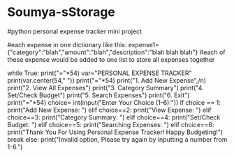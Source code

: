 # Soumya-sStorage
#python personal expense tracker mini project

#each expense in one dictionary like this: expense1={"category":"blah","amount":"blah","description":"blah blah blah"}
#each of these expense would be added to one list to store all expenses together

while True:
    print("="*54)
    var="PERSONAL EXPENSE TRACKER"
    print(var.center(54," "))
    print("="*54)
    print("1. Add New Expense",/n)
    print("2. View All Expenses")
    print("3. Category Summary")
    print("4. Set/Check Budget")
    print("5. Search Expenses")
    print("6. Exit")
    print("="*54)
    choice= int(input("Enter Your Choice (1-6):"))
    if choice == 1:
        print("Add New Expense: ")
    elif choice==2:
        print("View Expense: ")
    elif choice==3:
        print("Category Summary: ")
    elif choice==4:
        print("Set/Check Budget: ")
    elif choice==5:
        print("Searching Expenses: ")
    elif choice==6:
        print("Thank You For Using Personal Expense Tracker! Happy Budgeting!")
        break
    else:
        print("Invalid option, Please try again by inputting a number from 1-6.")
